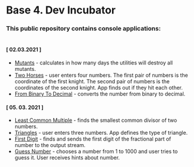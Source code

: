 # Base 4. Dev Incubator

### This public repository contains console applications:

#
#
#### [ 02.03.2021 ]
- [Mutants](https://github.com/rkaznouski/Base_4/blob/master/Mutants/Mutants.cpp) - calculates in how many days the utilities will destroy all mutants.
- [Two Horses](https://github.com/rkaznouski/Base_4/blob/master/TwoHorses/TwoHorses.cpp) - user enters four numbers. The first pair of numbers is the coordinate of the first knight. The second pair of numbers is the coordinates of the second knight. App finds out if they hit each other.
- [From Binary To Decimal](https://github.com/rkaznouski/Base_4/blob/master/FromBinaryToDecimal/FromBinaryToDecimal.cpp) - converts the number from binary to decimal.
 
#### [ 05. 03. 2021 ]
- [Least Common Multiple](https://github.com/rkaznouski/Base_4/blob/master/LeastCommonMultiple/LeastCommonMultiple.cpp) - finds the smallest common divisor of two numbers.
- [Triangles](https://github.com/rkaznouski/Base_4/blob/master/Triangles/Triangles.cpp) - user enters three numbers. App defines the type of triangle.
- [First Digit](https://github.com/rkaznouski/Base_4/blob/master/FirstDigit/FirstDigit.cpp) - finds and sends the first digit of the fractional part of number to the output stream.
- [Guess Number](https://github.com/rkaznouski/Base_4/blob/master/GuessNumber/GuessNumber.cpp) - chooses a number from 1 to 1000 and user tries to guess it. User receives hints about number.
